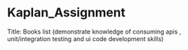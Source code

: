 # Kaplan_Assignment
Title: Books list (demonstrate knowledge of consuming apis , unit/integration testing and ui code development skills)

